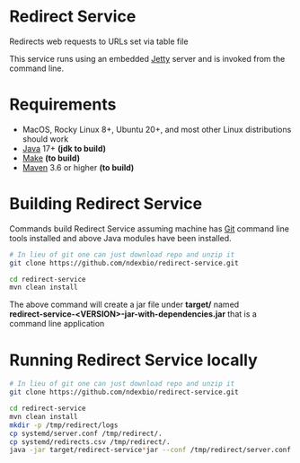 
[jetty]: http://eclipse.org/jetty/
[maven]: http://maven.apache.org/
[java]: https://www.oracle.com/java/index.html
[git]: https://git-scm.com/
[make]: https://www.gnu.org/software/make
[docker]: https://www.docker.com/

Redirect Service
===================================

Redirects web requests to URLs set via table file

This service runs using an embedded [Jetty][jetty] server and is invoked
from the command line. 


Requirements
=============

* MacOS, Rocky Linux 8+, Ubuntu 20+, and most other Linux distributions should work
* [Java][java] 17+ **(jdk to build)**
* [Make][make] **(to build)**
* [Maven][maven] 3.6 or higher **(to build)**

Building Redirect Service
=========================================

Commands build Redirect Service assuming machine has [Git][git] command line tools 
installed and above Java modules have been installed.

```Bash
# In lieu of git one can just download repo and unzip it
git clone https://github.com/ndexbio/redirect-service.git

cd redirect-service
mvn clean install
```

The above command will create a jar file under **target/** named  
**redirect-service-\<VERSION\>-jar-with-dependencies.jar** that
is a command line application

Running Redirect Service locally
==================================================

```Bash
# In lieu of git one can just download repo and unzip it
git clone https://github.com/ndexbio/redirect-service.git

cd redirect-service
mvn clean install
mkdir -p /tmp/redirect/logs
cp systemd/server.conf /tmp/redirect/.
cp systemd/redirects.csv /tmp/redirect/.
java -jar target/redirect-service*jar --conf /tmp/redirect/server.conf --mode runserver
```
